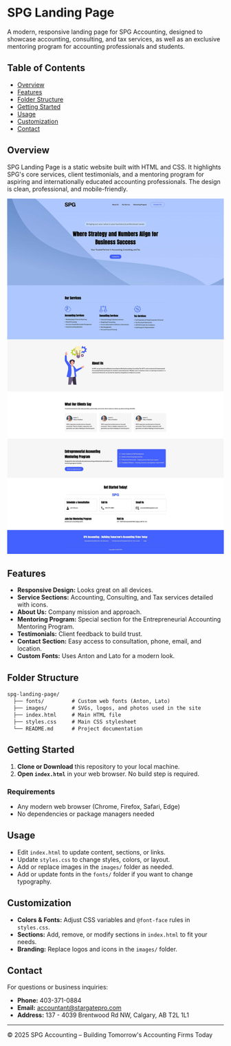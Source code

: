 # SPG Landing Page

A modern, responsive landing page for SPG Accounting, designed to showcase accounting, consulting, and tax services, as well as an exclusive mentoring program for accounting professionals and students.

## Table of Contents
- [Overview](#overview)
- [Features](#features)
- [Folder Structure](#folder-structure)
- [Getting Started](#getting-started)
- [Usage](#usage)
- [Customization](#customization)
- [Contact](#contact)

## Overview
SPG Landing Page is a static website built with HTML and CSS. It highlights SPG's core services, client testimonials, and a mentoring program for aspiring and internationally educated accounting professionals. The design is clean, professional, and mobile-friendly.

![SPG Landing Page Screenshot](./screenshot.png)

## Features
- **Responsive Design:** Looks great on all devices.
- **Service Sections:** Accounting, Consulting, and Tax services detailed with icons.
- **About Us:** Company mission and approach.
- **Mentoring Program:** Special section for the Entrepreneurial Accounting Mentoring Program.
- **Testimonials:** Client feedback to build trust.
- **Contact Section:** Easy access to consultation, phone, email, and location.
- **Custom Fonts:** Uses Anton and Lato for a modern look.

## Folder Structure
```
spg-landing-page/
  ├── fonts/         # Custom web fonts (Anton, Lato)
  ├── images/        # SVGs, logos, and photos used in the site
  ├── index.html     # Main HTML file
  ├── styles.css     # Main CSS stylesheet
  └── README.md      # Project documentation
```

## Getting Started
1. **Clone or Download** this repository to your local machine.
2. **Open `index.html`** in your web browser. No build step is required.

### Requirements
- Any modern web browser (Chrome, Firefox, Safari, Edge)
- No dependencies or package managers needed

## Usage
- Edit `index.html` to update content, sections, or links.
- Update `styles.css` to change styles, colors, or layout.
- Add or replace images in the `images/` folder as needed.
- Add or update fonts in the `fonts/` folder if you want to change typography.

## Customization
- **Colors & Fonts:** Adjust CSS variables and `@font-face` rules in `styles.css`.
- **Sections:** Add, remove, or modify sections in `index.html` to fit your needs.
- **Branding:** Replace logos and icons in the `images/` folder.

## Contact
For questions or business inquiries:
- **Phone:** 403-371-0884
- **Email:** accountant@stargatepro.com
- **Address:** 137 - 4039 Brentwood Rd NW, Calgary, AB T2L 1L1

---

© 2025 SPG Accounting – Building Tomorrow's Accounting Firms Today
